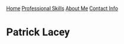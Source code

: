 <!DOCTYPE html>
<html>
<title>Patrick Lacey Home</title>
<meta charset="UTF-8">
<meta name="viewport" content="width=device-width, initial-scale=1">
<LINK rel="stylesheet" type="text/css" href="nav.md">
<link rel="stylesheet" href="css1.css">
<link rel='stylesheet' href='css2.css'>
<link rel="stylesheet" href="css3.css">
<style>
html,body,h1,h2,h3,h4,h5,h6 {font-family: "Roboto", sans-serif}
</style>
<body class="w3-light-grey">

<!-- top nav bar -->
<div class="topnav">
  <a class="active" href="index.md">Home</a>
  <a href="pro.md">Professional Skills</a>
  <a href="about.md">About Me</a>
  <a href="contact.md">Contact Info</a>
</div>

<div class="w3-content w3-margin-top" style="max-width:1400px;"></div>

<head>

<h1>Patrick Lacey</h1>

</head>

<!-- comments -->

</body>
</html> 